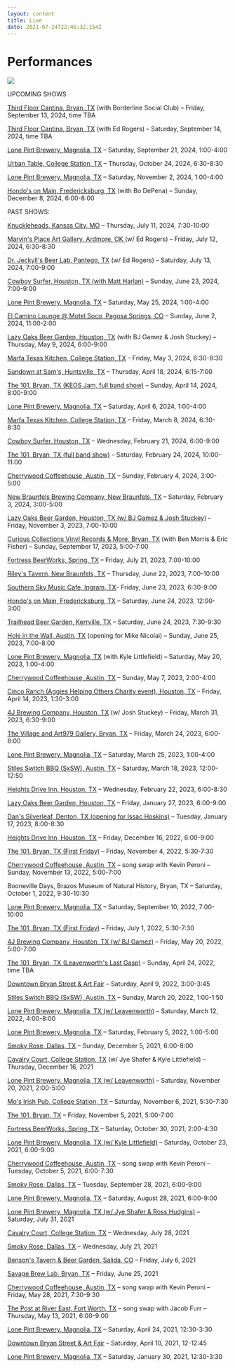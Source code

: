 ```yaml
---
layout: content
title: Live
date: 2021-07-24T22:46:32.154Z
---
```

# Performances

![](../../images/uploads/img_0937.jpg)

UPCOMING SHOWS

[Third Floor Cantina, Bryan, TX](https://www.facebook.com/3rdfloordt) (with Borderline Social Club) – Friday, September 13, 2024, time TBA

[Third Floor Cantina, Bryan, TX](https://www.facebook.com/3rdfloordt) (with Ed Rogers) – Saturday, September 14, 2024, time TBA

[Lone Pint Brewery, Magnolia, TX](https://lonepint.com/) – Saturday, September 21, 2024, 1:00-4:00

[Urban Table, College Station, TX](https://urbantabletx.com/) – Thursday, October 24, 2024, 6:30-8:30

[Lone Pint Brewery, Magnolia, TX](https://lonepint.com/) – Saturday, November 2, 2024, 1:00-4:00

[H﻿ondo's on Main, Fredericksburg, TX](https://www.hondosonmain.com/) (with Bo DePena) – Sunday, December 8, 2024, 6:00-8:00

PAST SHOWS:

[Knuckleheads, Kansas City, MO](https://knuckleheadskc.com/) – Thursday, July 11, 2024, 7:30-10:00

[Marvin's Place Art Gallery, Ardmore, OK ](https://marvinsplace.gallery/) (w/ Ed Rogers) – Friday, July 12, 2024, 6:30-8:30

[Dr. Jeckyll's Beer Lab, Pantego, TX](https://www.facebook.com/drjeckyllsbeerlab/) (w/ Ed Rogers) – Saturday, July 13, 2024, 7:00-9:00

[Cowboy Surfer, Houston, TX (with Matt Harlan)](https://cowboysurferbar.com/) – Sunday, June 23, 2024, 7:00-9:00

[Lone Pint Brewery, Magnolia, TX](https://lonepint.com/) – Saturday, May 25, 2024, 1:00-4:00

[El Camino Lounge @ Motel Soco, Pagosa Springs, CO](https://www.motelsoco.com/el-camino-lounge) – Sunday, June 2, 2024, 11:00-2:00

[L﻿azy Oaks Beer Garden, Houston, TX](https://lazyoaksbeergarden.com/) (with BJ Gamez & Josh Stuckey) – Thursday, May 9, 2024, 6:00-9:00

[Marfa Texas Kitchen, College Station, TX](https://marfatexaskitchen.com/) – Friday, May 3, 2024, 6:30-8:30

[Sundown at Sam's, Huntsville, TX](https://events.shsu.edu/event/sundown_at_sams_-_live_music) – Thursday, April 18, 2024, 6:15-7:00

[The 101, Bryan, TX (KEOS Jam, full band show)](https://lonepint.com/) – Sunday, April 14, 2024, 8:00-9:00

[Lone Pint Brewery, Magnolia, TX](https://lonepint.com/) – Saturday, April 6, 2024, 1:00-4:00

[Marfa Texas Kitchen, College Station, TX](https://marfatexaskitchen.com/) – Friday, March 8, 2024, 6:30-8:30

[Cowboy Surfer, Houston, TX](https://cowboysurferbar.com/) – Wednesday, February 21, 2024, 6:00-9:00

[The 101, Bryan, TX (full band show)](https://lonepint.com/) – Saturday, February 24, 2024, 10:00-11:00

[Cherrywood Coffeehouse, Austin, TX](https://cherrywoodcoffeehouse.com/) – Sunday, February 4, 2024, 3:00-5:00

[New Braunfels Brewing Company, New Braunfels, TX](https://www.nbbrewtx.com/) – Saturday, February 3, 2024, 3:00-5:00

[L﻿azy Oaks Beer Garden, Houston, TX (w/ BJ Gamez & Josh Stuckey)](https://lazyoaksbeergarden.com/) – Friday, November 3, 2023, 7:00-10:00

[](https://curiouscollectionstx.com/)[Curious Collections Vinyl Records & More, Bryan, TX](https://curiouscollectionstx.com/) (with Ben Morris & Eric Fisher) – Sunday, September 17, 2023, 5:00-7:00

[Fortress BeerWorks, Spring, TX](https://www.fortressbeerworks.com/) – Friday, July 21, 2023, 7:00-10:00

[R﻿iley's Tavern, New Braunfels, TX](https://www.rileystavern.com/) – Thursday, June 22, 2023, 7:00-10:00

[S﻿outhern Sky Music Cafe, Ingram, TX](https://www.southernskymusiccafe.com/)– Friday, June 23, 2023, 6:30-9:00

[H﻿ondo's on Main, Fredericksburg, TX](https://www.hondosonmain.com/) – Saturday, June 24, 2023, 12:00-3:00

[T﻿railhead Beer Garden, Kerrville, TX](https://trailheadbeergarden.com/) – Saturday, June 24, 2023, 7:30-9:30

[H﻿ole in the Wall, Austin, TX](https://www.holeinthewallaustin.com/) (opening for Mike Nicolai) – Sunday, June 25, 2023, 7:00-8:00

[Lone Pint Brewery, Magnolia, TX](https://lonepint.com/) (with Kyle Littlefield) – Saturday, May 20, 2023, 1:00-4:00

[Cherrywood Coffeehouse, Austin, TX](https://cherrywoodcoffeehouse.com/) – Sunday, May 7, 2023, 2:00-4:00

[Cinco Ranch (Aggies Helping Others Charity event), Houston, TX](https://aggieshelpingothers.org/) – Friday, April 14, 2023, 1:30-3:00 

[4J Brewing Company, Houston, TX](https://www.4jbrewingcompany.com/) (w/ Josh Stuckey) – Friday, March 31, 2023, 6:30-9:00

[T﻿he Village and Art979 Gallery, Bryan, TX](https://www.thevillagedowntown.com/) – Friday, March 24, 2023, 6:00-8:00

[Lone Pint Brewery, Magnolia, TX](https://lonepint.com/) – Saturday, March 25, 2023, 1:00-4:00

[Stiles Switch BBQ (SxSW), Austin, TX](http://www.stilesswitchbbq.com/) – Saturday, March 18, 2023, 12:00-12:50

[H﻿eights Drive Inn, Houston, TX](https://www.heightsdriveinn.com/) – Wednesday, February 22, 2023, 6:00-8:30

[L﻿azy Oaks Beer Garden, Houston, TX](https://lazyoaksbeergarden.com/) – Friday, January 27, 2023, 6:00-9:00

[D﻿an's Silverleaf, Denton, TX (opening for Issac Hoskins)](https://danssilverleaf.com/) – Tuesday, January 17, 2023, 8:00-8:30

[H﻿eights Drive Inn, Houston, TX](https://www.heightsdriveinn.com/) – Friday, December 16, 2022, 6:00-9:00

[The 101, Bryan, TX (First Friday)](https://www.facebook.com/101BCS/) – Friday, November 4, 2022, 5:30-7:30

[Cherrywood Coffeehouse, Austin, TX](https://cherrywoodcoffeehouse.com/) – song swap with Kevin Peroni  – Sunday, November 13, 2022, 5:00-7:00

B﻿ooneville Days, Brazos Museum of Natural History, Bryan, TX – Saturday, October 1, 2022, 9:30-10:30

[Lone Pint Brewery, Magnolia, TX](https://lonepint.com/) – Saturday, September 10, 2022, 7:00-10:00

[The 101, Bryan, TX (First Friday)](https://lonepint.com/) – Friday, July 1, 2022, 5:30-7:30

[4J Brewing Company, Houston, TX (w/ BJ Gamez)](https://www.4jbrewingcompany.com/) – Friday, May 20, 2022, 5:00-7:00

[The 101, Bryan, TX (Leavenworth's Last Gasp)](https://www.facebook.com/101BCS/) – Sunday, April 24, 2022, time TBA

[Downtown Bryan Street & Art Fair](https://www.downtownbryan.com/downtown-street-art-fair) – Saturday, April 9, 2022, 3:00-3:45

[Stiles Switch BBQ (SxSW), Austin, TX](http://www.stilesswitchbbq.com/) – Sunday, March 20, 2022, 1:00-1:50

[Lone Pint Brewery, Magnolia, TX (w/ Leavenworth)](https://lonepint.com/) – Saturday, March 12, 2022, 4:00-8:00

[Lone Pint Brewery, Magnolia, TX](https://lonepint.com/) – Saturday, February 5, 2022, 1:00-5:00

[Smoky Rose, Dallas, TX](https://www.smokyrose.com/) – Sunday, December 5, 2021, 6:00-8:00

[Cavalry Court, College Station, TX](https://www.cavalrycourt.com/live-music-events.aspx) (w/ Jye Shafer & Kyle Littlefield) – Thursday, December 16, 2021

[Lone Pint Brewery, Magnolia, TX (w/ Leavenworth)](https://lonepint.com/) – Saturday, November 20, 2021, 2:00-5:00

[Mo's Irish Pub, College Station, TX](https://lonepint.com/) – Saturday, November 6, 2021, 5:30-7:30

[The 101, Bryan, TX](https://lonepint.com/) – Friday, November 5, 2021, 5:00-7:00

[Fortress BeerWorks, Spring, TX](https://lonepint.com/) – Saturday, October 30, 2021, 2:00-4:30

[Lone Pint Brewery, Magnolia, TX (w/ Kyle Littlefield)](https://lonepint.com/) – Saturday, October 23, 2021, 6:00-9:00

[Cherrywood Coffeehouse, Austin, TX](https://cherrywoodcoffeehouse.com/) – song swap with Kevin Peroni  – Tuesday, October 5, 2021, 6:00-7:30

[Smoky Rose, Dallas, TX](https://www.smokyrose.com/) – Tuesday, September 28, 2021, 6:00-9:00

[Lone Pint Brewery, Magnolia, TX](https://lonepint.com/) – Saturday, August 28, 2021, 6:00-9:00

[Lone Pint Brewery, Magnolia, TX (w/ Jye Shafer & Ross Hudgins)](https://lonepint.com/) – Saturday, July 31, 2021

[Cavalry Court, College Station, TX](https://www.cavalrycourt.com/live-music-events.aspx) – Wednesday, July 28, 2021

[Smoky Rose, Dallas, TX](https://www.smokyrose.com/)  – Wednesday, July 21, 2021

[Benson's Tavern & Beer Garden, Salida, CO](https://www.facebook.com/Bensons-Tavern-Beer-Garden-71527323736/) – Friday, July 6, 2021

[Savage Brew Lab, Bryan, TX](https://www.savagebrewlab.com) – Friday, June 25, 2021

[Cherrywood Coffeehouse, Austin, TX](https://cherrywoodcoffeehouse.com/) – song swap with Kevin Peroni – Friday, May 28, 2021, 7:30-9:30

[The Post at River East, Fort Worth, TX](http://thepostatrivereast.com/) – song swap with Jacob Furr – Thursday, May 13, 2021, 6:00-9:00

[Lone Pint Brewery, Magnolia, TX](https://lonepint.com/) – Saturday, April 24, 2021, 12:30-3:30

[Downtown Bryan Street & Art Fair](https://www.downtownbryan.com/downtown-street-art-fair) – Saturday, April 10, 2021, 12-12:45

[Lone Pint Brewery, Magnolia, TX](https://lonepint.com/) – Saturday, January 30, 2021, 12:30-3:30
